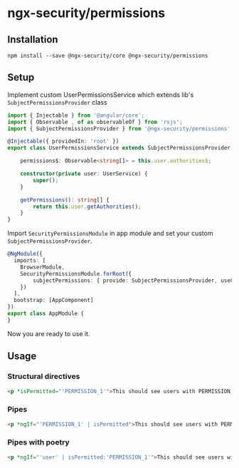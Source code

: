 # ngx-security/permissions

## Installation

```shell script
npm install --save @ngx-security/core @ngx-security/permissions
```

## Setup

Implement custom UserPermissionsService which extends lib's `SubjectPermissionsProvider` class

```typescript
import { Injectable } from '@angular/core';
import { Observable , of as observableOf } from 'rxjs';
import { SubjectPermissionsProvider } from '@ngx-security/permissions';

@Injectable({ providedIn: 'root' })
export class UserPermissionsService extends SubjectPermissionsProvider {

    permissions$: Observable<string[]> = this.user.authorities$;

    constructor(private user: UserService) {
        super();
    }

    getPermissions(): string[] {
        return this.user.getAuthorities();
    }
}
```

Import `SecurityPermissionsModule` in app module and set your custom `SubjectPermissionsProvider`.

```typescript
@NgModule({
  imports: [
    BrowserModule,
    SecurityPermissionsModule.forRoot({
        subjectPermissions: { provide: SubjectPermissionsProvider, useClass: UserPermissionsService }
    })
  ],
  bootstrap: [AppComponent]
})
export class AppModule {
}
```

Now you are ready to use it.

## Usage

### Structural directives
```html
<p *isPermitted="'PERMISSION_1'">This should see users with PERMISSION_1</p>
```

### Pipes
```html
<p *ngIf="'PERMISSION_1' | isPermitted">This should see users with PERMISSION_1</p>
```

### Pipes with poetry
```html
<p *ngIf="'user' | isPermitted:'PERMISSION_1'">This should see users with PERMISSION_1</p>`
```
